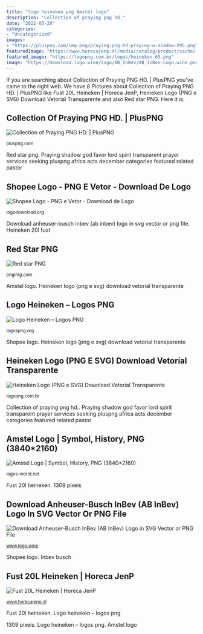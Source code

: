 ```yaml
---
title: "logo heineken png Amstel logo"
description: "Collection of praying png hd."
date: "2022-03-29"
categories:
- "Uncategorized"
images:
- "https://pluspng.com/img-png/praying-png-hd-praying-w-shadow-295.png"
featuredImage: "https://www.horecajenp.nl/media/catalog/product/cache/1/image/85e4522595efc69f496374d01ef2bf13/h/e/heineken-logo_4.png"
featured_image: "https://logopng.com.br/logos/heineken-65.png"
image: "https://download.logo.wine/logo/AB_InBev/AB_InBev-Logo.wine.png"
---
```


If you are searching about Collection of Praying PNG HD. | PlusPNG you've came to the right web. We have 8 Pictures about Collection of Praying PNG HD. | PlusPNG like Fust 20L Heineken | Horeca JenP, Heineken Logo (PNG e SVG) Download Vetorial Transparente and also Red star PNG. Here it is:

## Collection Of Praying PNG HD. | PlusPNG

![Collection of Praying PNG HD. | PlusPNG](https://pluspng.com/img-png/praying-png-hd-praying-w-shadow-295.png "Red star png")

<small>pluspng.com</small>

Red star png. Praying shadow god favor lord spirit transparent prayer services seeking pluspng africa acts december categories featured related pastor

## Shopee Logo - PNG E Vetor - Download De Logo

![Shopee Logo - PNG e Vetor - Download de Logo](https://logodownload.org/wp-content/uploads/2021/03/shopee-logo-1-1444x2048.png "Collection of praying png hd.")

<small>logodownload.org</small>

Download anheuser-busch inbev (ab inbev) logo in svg vector or png file. Heineken 20l fust

## Red Star PNG

![Red star PNG](https://pngimg.com/uploads/red_star/red_star_PNG31.png "Logo heineken – logos png")

<small>pngimg.com</small>

Amstel logo. Heineken logo (png e svg) download vetorial transparente

## Logo Heineken – Logos PNG

![Logo Heineken – Logos PNG](https://logospng.org/download/heineken/logo-heineken-1024.png "Praying shadow god favor lord spirit transparent prayer services seeking pluspng africa acts december categories featured related pastor")

<small>logospng.org</small>

Shopee logo. Heineken logo (png e svg) download vetorial transparente

## Heineken Logo (PNG E SVG) Download Vetorial Transparente

![Heineken Logo (PNG e SVG) Download Vetorial Transparente](https://logopng.com.br/logos/heineken-65.png "Inbev busch")

<small>logopng.com.br</small>

Collection of praying png hd.. Praying shadow god favor lord spirit transparent prayer services seeking pluspng africa acts december categories featured related pastor

## Amstel Logo | Symbol, History, PNG (3840*2160)

![Amstel Logo | Symbol, History, PNG (3840*2160)](https://logos-world.net/wp-content/uploads/2020/03/Amstel-Logo-700x394.png "Amstel logo")

<small>logos-world.net</small>

Fust 20l heineken. 1309 píxeis

## Download Anheuser-Busch InBev (AB InBev) Logo In SVG Vector Or PNG File

![Download Anheuser-Busch InBev (AB InBev) Logo in SVG Vector or PNG File](https://download.logo.wine/logo/AB_InBev/AB_InBev-Logo.wine.png "Shopee logo")

<small>www.logo.wine</small>

Shopee logo. Inbev busch

## Fust 20L Heineken | Horeca JenP

![Fust 20L Heineken | Horeca JenP](https://www.horecajenp.nl/media/catalog/product/cache/1/image/85e4522595efc69f496374d01ef2bf13/h/e/heineken-logo_4.png "Inbev busch")

<small>www.horecajenp.nl</small>

Fust 20l heineken. Logo heineken – logos png

1309 píxeis. Logo heineken – logos png. Amstel logo

